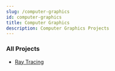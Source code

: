 ```yaml
---
slug: /computer-graphics
id: computer-graphics
title: Computer Graphics
description: Computer Graphics Projects
---
```


### All Projects

- [Ray Tracing](/computer-graphics/01-ray-tracing/ray-tracing)